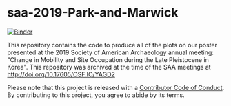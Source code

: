 # saa-2019-Park-and-Marwick
[![Binder](http://mybinder.org/badge.svg)](https://mybinder.org/v2/gh/benmarwick/saa-2019-Park-and-Marwick/master?urlpath=rstudio)

This repository contains the code to produce all of the plots on our poster presented at the 2019 Society of American Archaeology annual meeting: "Change in Mobility and Site Occupation during the Late Pleistocene in Korea". This repository was archived at the time of the SAA meetings at <http://doi.org/10.17605/OSF.IO/YAGD2>

Please note that this project is released with a [Contributor Code of Conduct](CODE_OF_CONDUCT.md). By contributing to this project, you agree to abide by its terms.

